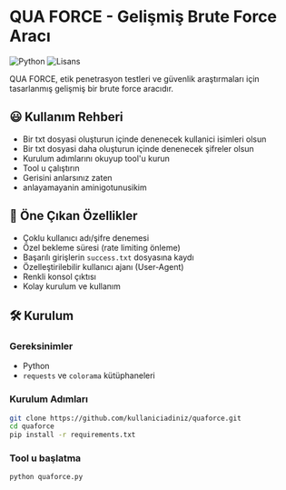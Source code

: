# QUA FORCE - Gelişmiş Brute Force Aracı

![Python](https://img.shields.io/badge/Python-3.6%2B-blue)
![Lisans](https://img.shields.io/badge/Lisans-MIT-green)

QUA FORCE, etik penetrasyon testleri ve güvenlik araştırmaları için tasarlanmış gelişmiş bir brute force aracıdır.

## 😃 Kullanım Rehberi
- Bir txt dosyasi oluşturun içinde denenecek kullanici isimleri olsun
- Bir txt dosyasi daha oluşturun içinde denenecek şifreler olsun
- Kurulum adımlarını okuyup tool'u kurun
- Tool u çalıştırın
- Gerisini anlarsınız zaten
- anlayamayanin aminigotunusikim

## 🌟 Öne Çıkan Özellikler
- Çoklu kullanıcı adı/şifre denemesi
- Özel bekleme süresi (rate limiting önleme)
- Başarılı girişlerin `success.txt` dosyasına kaydı
- Özelleştirilebilir kullanıcı ajanı (User-Agent)
- Renkli konsol çıktısı
- Kolay kurulum ve kullanım

## 🛠️ Kurulum

### Gereksinimler
- Python
- `requests` ve `colorama` kütüphaneleri

### Kurulum Adımları
```bash
git clone https://github.com/kullaniciadiniz/quaforce.git
cd quaforce
pip install -r requirements.txt

```
### Tool u başlatma
```bash
python quaforce.py
